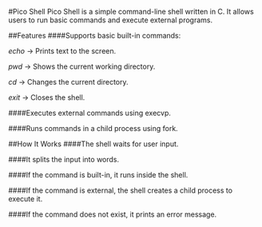 #Pico Shell
Pico Shell is a simple command-line shell written in C. It allows users to run basic commands and execute external programs.

##Features
####Supports basic built-in commands:

*echo* → Prints text to the screen.

*pwd* → Shows the current working directory.

*cd* <directory> → Changes the current directory.

*exit* → Closes the shell.

####Executes external commands using execvp.

####Runs commands in a child process using fork.

##How It Works
####The shell waits for user input.

####It splits the input into words.

####If the command is built-in, it runs inside the shell.

####If the command is external, the shell creates a child process to execute it.

####If the command does not exist, it prints an error message.
